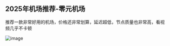## **2025年机场推荐**-零元机场

推荐一款非常好用的机场，价格还非常划算，延迟超低，节点质量也非常高，看视频几乎不卡顿

![image](https://i.111666.best/image/Z2T1H0bm7e11RBdZcTtQe1.png)
